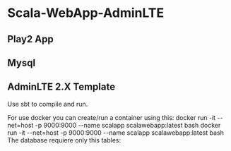 # Scala-WebApp-AdminLTE
## Play2 App
## Mysql
## AdminLTE 2.X Template

Use sbt to compile and run.

For use docker you can create/run a container using this:
docker run -it --net=host  -p 9000:9000 --name scalapp scalawebapp:latest bash
docker run -it --net=host  -p 9000:9000 --name scalapp scalawebapp:latest bash
The database requiere only this tables:

